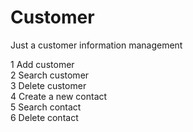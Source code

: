 Customer
========

Just a customer information management

1 Add customer  
2 Search customer  
3 Delete customer  
4 Create a new contact  
5 Search contact  
6 Delete contact  
